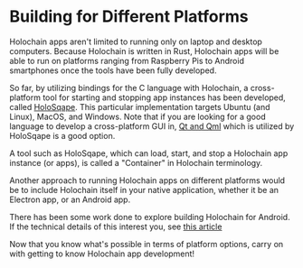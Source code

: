 # Building for Different Platforms

Holochain apps aren't limited to running only on laptop and desktop computers. Because Holochain is written in Rust, Holochain apps will be able to run on platforms ranging from Raspberry Pis to Android smartphones once the tools have been fully developed.

So far, by utilizing bindings for the C language with Holochain, a cross-platform tool for starting and stopping app instances has been developed, called [HoloSqape](https://github.com/holochain/holosqape). This particular implementation targets Ubuntu (and Linux), MacOS, and Windows. Note that if you are looking for a good language to develop a cross-platform GUI in, [Qt and Qml](https://doc.qt.io/qt-5.11/qtqml-index.html) which is utilized by HoloSqape is a good option.

A tool such as HoloSqape, which can load, start, and stop a Holochain app instance (or apps), is called a "Container" in Holochain terminology.

Another approach to running Holochain apps on different platforms would be to include Holochain itself in your native application, whether it be an Electron app, or an Android app.

There has been some work done to explore building Holochain for Android. If the technical details of this interest you, see [this article](./building_for_android.md)

Now that you know what's possible in terms of platform options, carry on with getting to know Holochain app development!

